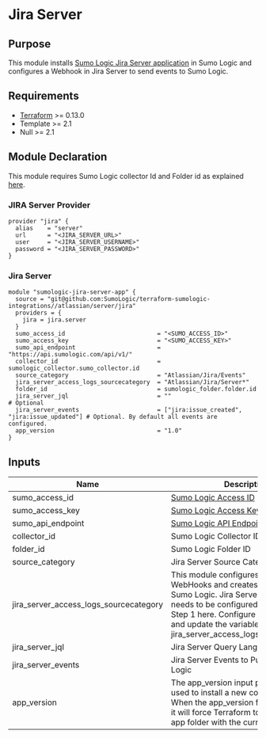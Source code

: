 # Jira Server

## Purpose

This module installs [Sumo Logic Jira Server application](https://help.sumologic.com/07Sumo-Logic-Apps/08App_Development/Jira_Server) in Sumo Logic and configures a Webhook in Jira Server to send events to Sumo Logic.

## Requirements

* [Terraform](https://www.terraform.io/downloads.html) >= 0.13.0
* Template >= 2.1
* Null >= 2.1

## Module Declaration

This module requires Sumo Logic collector Id and Folder id as explained [here](https://github.com/SumoLogic/terraform-sumologic-integrations#prerequisites-for-using-modules).

### JIRA Server Provider
```shell
provider "jira" {
  alias    = "server"
  url      = "<JIRA_SERVER_URL>"
  user     = "<JIRA_SERVER_USERNAME>"
  password = "<JIRA_SERVER_PASSWORD>"
}
```

### Jira Server
```shell
module "sumologic-jira-server-app" {
  source = "git@github.com:SumoLogic/terraform-sumologic-integrations//atlassian/server/jira"
  providers = {
    jira = jira.server
  }
  sumo_access_id                          = "<SUMO_ACCESS_ID>"
  sumo_access_key                         = "<SUMO_ACCESS_KEY>"
  sumo_api_endpoint                       = "https://api.sumologic.com/api/v1/"
  collector_id                            = sumologic_collector.sumo_collector.id
  source_category                         = "Atlassian/Jira/Events"
  jira_server_access_logs_sourcecategory  = "Atlassian/Jira/Server*"
  folder_id                               = sumologic_folder.folder.id
  jira_server_jql                         = ""                                           # Optional
  jira_server_events                      = ["jira:issue_created", "jira:issue_updated"] # Optional. By default all events are configured.
  app_version                             = "1.0"
}
```

## Inputs

| Name | Description | Type | Default | Required |
|------|-------------|------|---------|:-----:|
|sumo_access_id|[Sumo Logic Access ID](https://help.sumologic.com/Manage/Security/Access-Keys)|string||yes
|sumo_access_key|[Sumo Logic Access Key](https://help.sumologic.com/Manage/Security/Access-Keys)|string||yes
|sumo_api_endpoint|[Sumo Logic API Endpoint](https://help.sumologic.com/APIs/General-API-Information/Sumo-Logic-Endpoints-and-Firewall-Security)|string|https://api.sumologic.com/api/v1/|yes
|collector_id|Sumo Logic Collector ID|string||yes
|folder_id|Sumo Logic Folder ID|string||yes
|source_category|Jira Server Source Category|string|Atlassian/Jira/Events|yes
|jira_server_access_logs_sourcecategory|This module configures Jira Server WebHooks and creates resources in Sumo Logic. Jira Server Logs collection needs to be configured as explained in Step 1 here. Configure the log collection and update the variable jira_server_access_logs_sourcecategory |string|"Atlassian/Jira/Server*"|yes
|jira_server_jql|Jira Server Query Language expression|string||no
|jira_server_events|Jira Server Events to Push to Sumo Logic|list|List of all the Jira Server Events|yes
|app_version|The app_version input parameter can be used to install a new copy of the app. When the app_version field is changed, it will force Terraform to install a new app folder with the current timestamp.|String|1.0|no